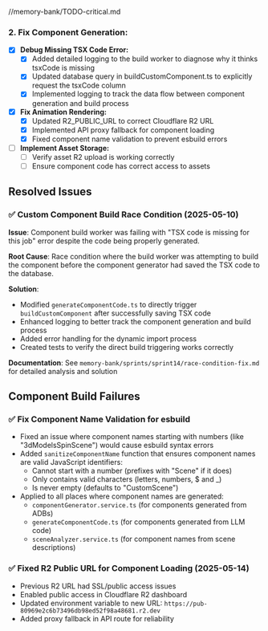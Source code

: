 //memory-bank/TODO-critical.md
### 2. Fix Component Generation:
- [x] **Debug Missing TSX Code Error:**
  - [x] Added detailed logging to the build worker to diagnose why it thinks tsxCode is missing
  - [x] Updated database query in buildCustomComponent.ts to explicitly request the tsxCode column
  - [x] Implemented logging to track the data flow between component generation and build process
- [x] **Fix Animation Rendering:**
  - [x] Updated R2_PUBLIC_URL to correct Cloudflare R2 URL
  - [x] Implemented API proxy fallback for component loading
  - [x] Fixed component name validation to prevent esbuild errors
- [ ] **Implement Asset Storage:**
  - [ ] Verify asset R2 upload is working correctly
  - [ ] Ensure component code has correct access to assets 

## Resolved Issues

### ✅ Custom Component Build Race Condition (2025-05-10)

**Issue**: Component build worker was failing with "TSX code is missing for this job" error despite the code being properly generated.

**Root Cause**: Race condition where the build worker was attempting to build the component before the component generator had saved the TSX code to the database.

**Solution**:
- Modified `generateComponentCode.ts` to directly trigger `buildCustomComponent` after successfully saving TSX code
- Enhanced logging to better track the component generation and build process
- Added error handling for the dynamic import process
- Created tests to verify the direct build triggering works correctly

**Documentation**: See `memory-bank/sprints/sprint14/race-condition-fix.md` for detailed analysis and solution 

## Component Build Failures

### ✅ Fix Component Name Validation for esbuild
- Fixed an issue where component names starting with numbers (like "3dModelsSpinScene") would cause esbuild syntax errors
- Added `sanitizeComponentName` function that ensures component names are valid JavaScript identifiers:
  - Cannot start with a number (prefixes with "Scene" if it does)
  - Only contains valid characters (letters, numbers, $ and _)
  - Is never empty (defaults to "CustomScene")
- Applied to all places where component names are generated:
  - `componentGenerator.service.ts` (for components generated from ADBs)
  - `generateComponentCode.ts` (for components generated from LLM code)
  - `sceneAnalyzer.service.ts` (for component names from scene descriptions) 

### ✅ Fixed R2 Public URL for Component Loading (2025-05-14)
- Previous R2 URL had SSL/public access issues
- Enabled public access in Cloudflare R2 dashboard
- Updated environment variable to new URL: `https://pub-80969e2c6b73496db98ed52f98a48681.r2.dev`
- Added proxy fallback in API route for reliability 